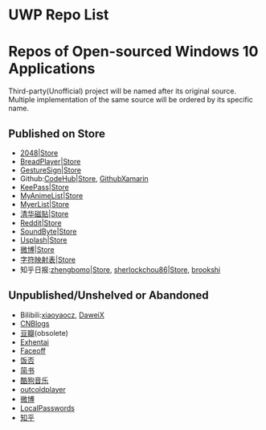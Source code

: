 # UWP Repo List

# Repos of Open-sourced Windows 10 Applications

Third-party(Unofficial) project will be named after its original source. Multiple implementation of the same source will be ordered by its specific name.

## Published on Store

- [2048](https://github.com/YouthLin/2048UWP)|[Store](https://www.microsoft.com/store/games/2048-uwp/9nblggh68bb0)
- [BreadPlayer](https://github.com/theweavrs/BreadPlayer)|[Store](https://www.microsoft.com/store/p/bread-player/9nblggh42srx)
- [GestureSign](https://github.com/TransposonY/GestureSign)|[Store](https://www.microsoft.com/store/p/gesturesign/9n45wqvk2qqw)
- Github:[CodeHub](https://github.com/aalok05/CodeHub)|[Store](https://www.microsoft.com/store/p/codehub-a-client-for-github/9nblggh52tbd), [GithubXamarin](https://github.com/prajjwaldimri/GithubXamarin)
- [KeePass](https://github.com/twsouthwick/KeePassWin)|[Store](https://www.microsoft.com/store/p/keepasswin/9wzdncrd91jm)
- [MyAnimeList](https://github.com/Drutol/MALClient)|[Store](https://www.microsoft.com/store/p/malclient/9nblggh5f3bl)
- [MyerList](https://github.com/JuniperPhoton/MyerListUWP)|[Store](https://www.microsoft.com/store/p/myerlist/9nblggh11k1m)
- [清华磁贴](https://github.com/lizy14/Tsinghua-UWP)|[Store](https://www.microsoft.com/zh-cn/store/p/%E6%B8%85%E5%8D%8E%E7%A3%81%E8%B4%B4/9nblggh4twv4)
- [Reddit](https://github.com/QuinnDamerell/Baconit)|[Store](https://www.microsoft.com/store/p/baconit/9wzdncrfj0bc)
- [SoundByte](https://github.com/DominicMaas/SoundByte)|[Store](https://www.microsoft.com/store/p/soundbyte/9nblggh4xbjg)
- [Usplash](https://github.com/JuniperPhoton/MyerSplashUWP)|[Store](https://www.microsoft.com/store/p/myersplash/9nblggh4vcsn)
- [微博](https://github.com/OpenWeen/OpenWeen.UWP)|[Store](https://www.microsoft.com/store/p/openween/9nblggh4qr41)
- [字符映射表](https://github.com/EdiWang/UWP-CharacterMap)|[Store](https://www.microsoft.com/store/p/character-map-uwp/9wzdncrdxf41)
- 知乎日报:[zhengbomo](https://github.com/zhengbomo/ZhihuDaily)|[Store](https://www.microsoft.com/store/p/%E7%9F%A5%E4%B9%8E%E6%97%A5%E6%8A%A5win10/9nblggh6c72w), [sherlockchou86](https://github.com/sherlockchou86/ZhiHuDaily.UWP)|[Store](https://www.microsoft.com/store/p/%E7%9F%A5%E4%B9%8E%E6%97%A5%E6%8A%A5-uwp/9nblggh5kg9w), [brookshi](https://github.com/brookshi/UWP_ZhiHuRiBao)

## Unpublished/Unshelved or Abandoned

- Bilibili:[xiaoyaocz](https://github.com/xiaoyaocz/BiliBili-UWP), [DaweiX](https://github.com/DaweiX/bilibili)
- [CNBlogs](https://github.com/sherlockchou86/CNBlogs.UWP)
- [豆瓣](https://github.com/scheshan/DoubanGroup.UWP)(obsolete)
- [Exhentai](https://github.com/OpportunityLiu/ExViewer)
- [Faceoff](https://github.com/brminnick/FaceOff)
- [饭否](https://github.com/iele/FanfouUWP)
- [简书](https://github.com/youngytj/uwp_AiJianShu)
- [酷狗音乐](https://github.com/zuozishi/KuGouMusic-UWP)
- [outcoldplayer](https://github.com/myCodebox/outcoldplayer)
- [微博](https://github.com/OpenWeen/OpenWeen.UWP)
- [LocalPasswords](https://github.com/filipkristo/LocalPasswords)
- [知乎](https://github.com/RickZhao/ZhiHu-Pro)
